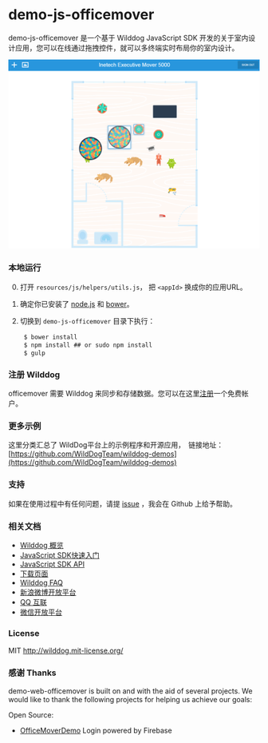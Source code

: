 
# demo-js-officemover
demo-js-officemover 是一个基于 Wilddog JavaScript SDK 开发的关于室内设计应用，您可以在线通过拖拽控件，就可以多终端实时布局你的室内设计。

![screenshot of office mover](mover.png)

### 本地运行

0. 打开 `resources/js/helpers/utils.js`， 把 `<appId>` 换成你的应用URL。
0. 确定你已安装了 [node.js](http://nodejs.org/) 和 [bower](http://bower.io/)。
0. 切换到 `demo-js-officemover` 目录下执行：

        $ bower install
        $ npm install ## or sudo npm install
        $ gulp


### 注册 Wilddog

officemover 需要 Wilddog 来同步和存储数据。您可以在这里[注册](https://www.wilddog.com/my-account/signup)一个免费帐户。

### 更多示例

这里分类汇总了 WildDog平台上的示例程序和开源应用，　链接地址：[https://github.com/WildDogTeam/wilddog-demos](https://github.com/WildDogTeam/wilddog-demos)

### 支持
如果在使用过程中有任何问题，请提 [issue](https://github.com/WildDogTeam/demo-js-officemover/issues) ，我会在 Github 上给予帮助。

### 相关文档

* [Wilddog 概览](https://z.wilddog.com/overview/introduction)
* [JavaScript SDK快速入门](https://z.wilddog.com/web/quickstart)
* [JavaScript SDK API](https://z.wilddog.com/web/api)
* [下载页面](https://www.wilddog.com/download/)
* [Wilddog FAQ](https://z.wilddog.com/questions)
* [新浪微博开放平台](http://open.weibo.com/)
* [QQ 互联](http://connect.qq.com/)
* [微信开放平台](https://open.weixin.qq.com/)

### License
MIT
http://wilddog.mit-license.org/

### 感谢 Thanks

demo-web-officemover is built on and with the aid of several  projects. We would like to thank the following projects for helping us achieve our goals:

Open Source:

* [OfficeMoverDemo](https://github.com/firebase/office-mover-5000/tree/master/web) Login powered by Firebase